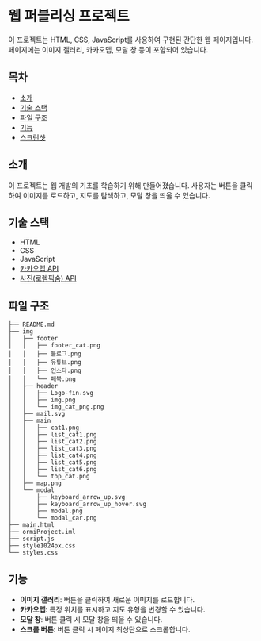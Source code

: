 # 웹 퍼블리싱 프로젝트

이 프로젝트는 HTML, CSS, JavaScript를 사용하여 구현된 간단한 웹 페이지입니다. 페이지에는 이미지 갤러리, 카카오맵, 모달 창 등이 포함되어 있습니다.

## 목차

- [소개](#소개)
- [기술 스택](#기술-스택)
- [파일 구조](#파일-구조)
- [기능](#기능)
- [스크린샷](#스크린샷)

## 소개

이 프로젝트는 웹 개발의 기초를 학습하기 위해 만들어졌습니다. 사용자는 버튼을 클릭하여 이미지를 로드하고, 지도를 탐색하고, 모달 창을 띄울 수 있습니다.

## 기술 스택

- HTML
- CSS
- JavaScript
- [카카오맵 API](https://apis.map.kakao.com/)
- [사진(로렘픽숨) API](https://picsum.photos/)


## 파일 구조

```plaintext
├── README.md
├── img
│   ├── footer
│   │   ├── footer_cat.png
│   │   ├── 블로그.png
│   │   ├── 유튜브.png
│   │   ├── 인스타.png
│   │   └── 페북.png
│   ├── header
│   │   ├── Logo-fin.svg
│   │   ├── img.png
│   │   └── img_cat_png.png
│   ├── mail.svg
│   ├── main
│   │   ├── cat1.png
│   │   ├── list_cat1.png
│   │   ├── list_cat2.png
│   │   ├── list_cat3.png
│   │   ├── list_cat4.png
│   │   ├── list_cat5.png
│   │   ├── list_cat6.png
│   │   └── top_cat.png
│   ├── map.png
│   └── modal
│       ├── keyboard_arrow_up.svg
│       ├── keyboard_arrow_up_hover.svg
│       ├── modal.png
│       └── modal_car.png
├── main.html
├── ormiProject.iml
├── script.js
├── style1024px.css
└── styles.css
```

## 기능

- **이미지 갤러리**: 버튼을 클릭하여 새로운 이미지를 로드합니다.
- **카카오맵**: 특정 위치를 표시하고 지도 유형을 변경할 수 있습니다.
- **모달 창**: 버튼 클릭 시 모달 창을 띄울 수 있습니다.
- **스크롤 버튼**: 버튼 클릭 시 페이지 최상단으로 스크롤합니다.

